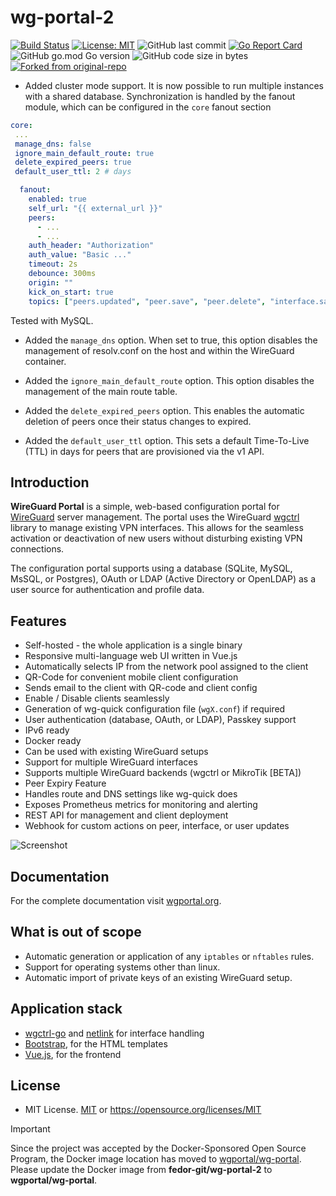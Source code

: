 # wg-portal-2

[![Build Status](https://github.com/fedor-git/wg-portal-2/actions/workflows/docker-publish.yml/badge.svg?event=push)](https://github.com/fedor-git/wg-portal-2/actions/workflows/docker-publish.yml)
[![License: MIT](https://img.shields.io/badge/license-MIT-green.svg)](https://opensource.org/licenses/MIT)
![GitHub last commit](https://img.shields.io/github/last-commit/fedor-git/wg-portal-2/master)
[![Go Report Card](https://goreportcard.com/badge/github.com/fedor-git/wg-portal-2)](https://goreportcard.com/report/github.com/fedor-git/wg-portal-2)
![GitHub go.mod Go version](https://img.shields.io/github/go-mod/go-version/fedor-git/wg-portal-2)
![GitHub code size in bytes](https://img.shields.io/github/languages/code-size/fedor-git/wg-portal-2)
[![Forked from original-repo](https://img.shields.io/badge/Forked%20from-h44z%2Fwg--portal-blue?logo=github)](https://github.com/h44z/wg-portal)

* Added cluster mode support. It is now possible to run multiple instances with a shared database. Synchronization is handled by the fanout module, which can be configured in the `core` fanout section

```yaml
core:
 ...
 manage_dns: false
 ignore_main_default_route: true
 delete_expired_peers: true
 default_user_ttl: 2 # days

  fanout:
    enabled: true
    self_url: "{{ external_url }}"
    peers:
      - ...
      - ...
    auth_header: "Authorization"
    auth_value: "Basic ..."
    timeout: 2s
    debounce: 300ms
    origin: ""
    kick_on_start: true
    topics: ["peers.updated", "peer.save", "peer.delete", "interface.save", "interface.updated"]
```
Tested with MySQL.

* Added the `manage_dns` option. When set to true, this option disables the management of resolv.conf on the host and within the WireGuard container.

* Added the `ignore_main_default_route` option. This option disables the management of the main route table.

* Added the `delete_expired_peers` option. This enables the automatic deletion of peers once their status changes to expired.

* Added the `default_user_ttl` option. This sets a default Time-To-Live (TTL) in days for peers that are provisioned via the v1 API.



## Introduction
<!-- Text from this line # is included in docs/documentation/overview.md -->
**WireGuard Portal** is a simple, web-based configuration portal for [WireGuard](https://wireguard.com) server management.
The portal uses the WireGuard [wgctrl](https://github.com/WireGuard/wgctrl-go) library to manage existing VPN
interfaces. This allows for the seamless activation or deactivation of new users without disturbing existing VPN
connections.

The configuration portal supports using a database (SQLite, MySQL, MsSQL, or Postgres), OAuth or LDAP
(Active Directory or OpenLDAP) as a user source for authentication and profile data.

## Features

* Self-hosted - the whole application is a single binary
* Responsive multi-language web UI written in Vue.js
* Automatically selects IP from the network pool assigned to the client
* QR-Code for convenient mobile client configuration
* Sends email to the client with QR-code and client config
* Enable / Disable clients seamlessly
* Generation of wg-quick configuration file (`wgX.conf`) if required
* User authentication (database, OAuth, or LDAP), Passkey support
* IPv6 ready
* Docker ready
* Can be used with existing WireGuard setups
* Support for multiple WireGuard interfaces
* Supports multiple WireGuard backends (wgctrl or MikroTik [BETA])
* Peer Expiry Feature
* Handles route and DNS settings like wg-quick does
* Exposes Prometheus metrics for monitoring and alerting
* REST API for management and client deployment
* Webhook for custom actions on peer, interface, or user updates

<!-- Text to this line # is included in docs/documentation/overview.md -->
![Screenshot](docs/assets/images/screenshot.png)

## Documentation

For the complete documentation visit [wgportal.org](https://wgportal.org).

## What is out of scope

* Automatic generation or application of any `iptables` or `nftables` rules.
* Support for operating systems other than linux.
* Automatic import of private keys of an existing WireGuard setup.

## Application stack

* [wgctrl-go](https://github.com/WireGuard/wgctrl-go) and [netlink](https://github.com/vishvananda/netlink) for interface handling
* [Bootstrap](https://getbootstrap.com/), for the HTML templates
* [Vue.js](https://vuejs.org/), for the frontend

## License

* MIT License. [MIT](LICENSE.txt) or <https://opensource.org/licenses/MIT>


> [!IMPORTANT]
> Since the project was accepted by the Docker-Sponsored Open Source Program, the Docker image location has moved to [wgportal/wg-portal](https://hub.docker.com/r/wgportal/wg-portal).
> Please update the Docker image from **fedor-git/wg-portal-2** to **wgportal/wg-portal**.
